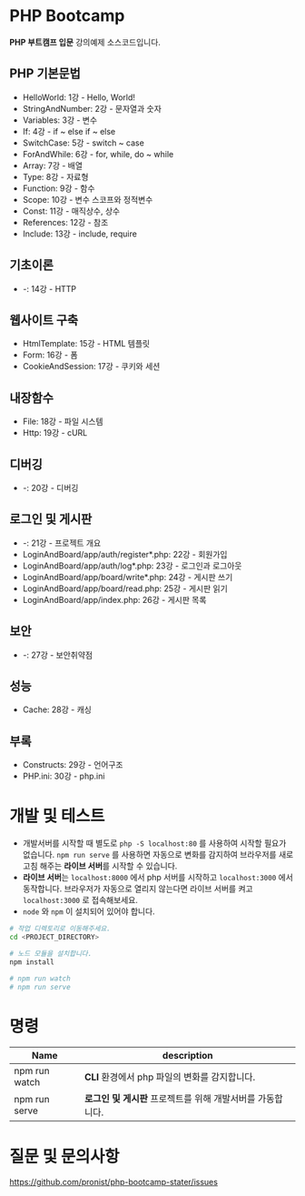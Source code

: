 # PHP Bootcamp

**PHP 부트캠프 입문** 강의예제 소스코드입니다.

## PHP 기본문법

* HelloWorld: 1강 - Hello, World!
* StringAndNumber: 2강 - 문자열과 숫자
* Variables: 3강 - 변수
* If: 4강 - if ~ else if ~ else
* SwitchCase: 5강 - switch ~ case
* ForAndWhile: 6강 - for, while, do ~ while
* Array: 7강 - 배열
* Type: 8강 - 자료형
* Function: 9강 - 함수
* Scope: 10강 - 변수 스코프와 정적변수
* Const: 11강 - 매직상수, 상수
* References: 12강 - 참조
* Include: 13강 - include, require

## 기초이론

* -: 14강 - HTTP

## 웹사이트 구축

* HtmlTemplate: 15강 - HTML 템플릿
* Form: 16강 - 폼
* CookieAndSession: 17강 - 쿠키와 세션

## 내장함수

* File: 18강 - 파일 시스템
* Http: 19강 - cURL

## 디버깅

* -: 20강 - 디버깅

## 로그인 및 게시판

* -: 21강 - 프로젝트 개요
* LoginAndBoard/app/auth/register*.php: 22강 - 회원가입
* LoginAndBoard/app/auth/log*.php: 23강 - 로그인과 로그아웃
* LoginAndBoard/app/board/write*.php: 24강 - 게시판 쓰기
* LoginAndBoard/app/board/read.php: 25강 - 게시판 읽기
* LoginAndBoard/app/index.php: 26강 - 게시판 목록

## 보안

* -: 27강 - 보안취약점

## 성능

* Cache: 28강 - 캐싱

## 부록

* Constructs: 29강 - 언어구조
* PHP.ini: 30강 - php.ini

# 개발 및 테스트

* 개발서버를 시작할 때 별도로 ```php -S localhost:80``` 를 사용하여 시작할 필요가 없습니다. ```npm run serve``` 를 사용하면 자동으로 변화를 감지하여 브라우저를 새로고침 해주는 **라이브 서버**를 시작할 수 있습니다.
* **라이브 서버**는 ```localhost:8000``` 에서 php 서버를 시작하고 ```localhost:3000``` 에서 동작합니다. 브라우저가 자동으로 열리지 않는다면 라이브 서버를 켜고 ```localhost:3000``` 로 접속해보세요.
* ```node``` 와 ```npm``` 이 설치되어 있어야 합니다.

```bash
# 작업 디렉토리로 이동해주세요.
cd <PROJECT_DIRECTORY>

# 노드 모듈을 설치합니다.
npm install

# npm run watch
# npm run serve
```

# 명령

|Name|description|
|----|-----------|
|npm run watch|**CLI** 환경에서 php 파일의 변화를 감지합니다.|
|npm run serve|**로그인 및 게시판** 프로젝트를 위해 개발서버를 가동합니다.|

# 질문 및 문의사항

https://github.com/pronist/php-bootcamp-stater/issues